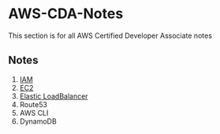 # AWS-CDA-Notes

This section is for all AWS Certified Developer Associate notes

 ## Notes
 1. [IAM](https://github.com/jaydeluca/aws-certification-notes/blob/master/AWS-Certified-Developer/IAM.md)
 2. [EC2](https://github.com/jaydeluca/aws-certification-notes/blob/master/AWS-Certified-Developer/EC2.md)
 3. [Elastic LoadBalancer](https://github.com/jaydeluca/aws-certification-notes/blob/master/AWS-Certified-Developer/Elastic-Loadbalancers.MD)
 4. Route53
 5. AWS CLI
 6. DynamoDB